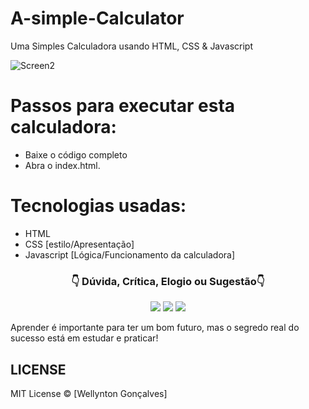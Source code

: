 # A-simple-Calculator
 Uma Simples Calculadora usando HTML, CSS & Javascript

![Screen2](https://github.com/wellyntongoncalves/A-simple-Calculator/assets/101224486/70f62969-65b3-4ed2-9a8f-53a21d395680)
 

 # Passos para executar esta calculadora:

+ Baixe o código completo
+ Abra o index.html.

# Tecnologias usadas:
  
+ HTML
+ CSS [estilo/Apresentação]
+ Javascript [Lógica/Funcionamento da calculadora]
 

<p align="center">
<h3 align="center">👇 Dúvida, Crítica, Elogio ou Sugestão👇</h3> 
  </p>
  <p align="center">
  <a href="https://instagram.com/wellynton._/)" target="_blank"><img src="[https://img.shields.io/badge/-Instagram-%23E4405F?style=for-the-badge&logo=instagram&logoColor=white](https://img.shields.io/badge/Instagram-E4405F?style=for-the-badge&logo=instagram&logoColor=white)" target="_blank"></a>
  <a href = "mailto:wellyntong09@gmail.com"><img src="https://img.shields.io/badge/-Gmail-%23333?style=for-the-badge&logo=gmail&logoColor=white" target="_blank"></a>
  <a href="https://www.linkedin.com/in/wellyntongoncalves/)" target="_blank"><img src="https://img.shields.io/badge/-LinkedIn-%230077B5?style=for-the-badge&logo=linkedin&logoColor=white" target="_blank"></a> 
</p>
<p align="center">
 
Aprender é importante para ter um bom futuro, mas o segredo real do sucesso está em estudar e praticar!

</p>

<h2>LICENSE</h2>

MIT License © [Wellynton Gonçalves]
